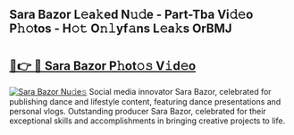 ## Sara Bazor L𝚎a𝚔ed N𝚞𝚍e - Part-Tba Vi𝚍𝚎o P𝚑𝚘tos - H𝚘𝚝 O𝚗𝚕yf𝚊ns L𝚎a𝚔s OrBMJ

# <h2><a href="http://kf3ag5o.oniu.top/?m=Sara+Bazor">🔗👉 🔴 Sara Bazor P𝚑ot𝚘𝚜 V𝚒d𝚎o</a></h2>

[![Sara Bazor Nu𝚍e𝚜](https://i.imgur.com/0qMVB7G.gif)](http://kf3ag5o.oniu.top/?m=Sara+Bazor)
Social media innovator Sara Bazor, celebrated for publishing dance and lifestyle content, featuring dance presentations and personal vlogs. Outstanding producer Sara Bazor, celebrated for their exceptional skills and accomplishments in bringing creative projects to life.  
